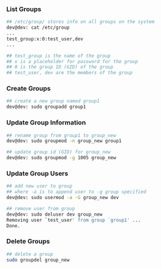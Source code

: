 ### List Groups 

```bash
## /etc/group/ stores info on all groups on the system
dev@dev: cat /etc/group
...
test_group:x:0:test_user,dev
...

## test_group is the name of the group
## x is a placeholder for password for the group 
## 0 is the group ID (GID) of the group
## test_user, dev are the members of the group
```

### Create Groups

```bash
## create a new group named group1
dev@dev: sudo groupadd group1
```
    
### Update Group Information 

```bash
## rename group from group1 to group_new
dev@dev: sudo groupmod -n group_new group1

## update group id (GID) for group_new
dev@dev: sudo groupmod -g 1005 group_new
```

### Update Group Users

```bash
## add new user to group
## where -a is to append user to -g group specified
dev@dev: sudo usermod -a -G group_new dev

## remove user from group
dev@dev: sudo deluser dev group_new
Removing user `test_user' from group `group1' ...
Done.
```

### Delete Groups

```bash
## delete a group
sudo groupdel group_new
```


